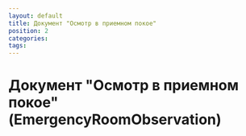 ```yaml
---
layout: default
title: Документ "Осмотр в приемном покое"
position: 2
categories: 
tags: 
---
```


# Документ "Осмотр в приемном покое" (EmergencyRoomObservation)

